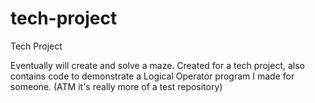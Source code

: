 # tech-project
Tech Project

Eventually will create and solve a maze. Created for a tech project, also contains code to demonstrate a Logical Operator program I made for someone.
(ATM it's really more of a test repository)
